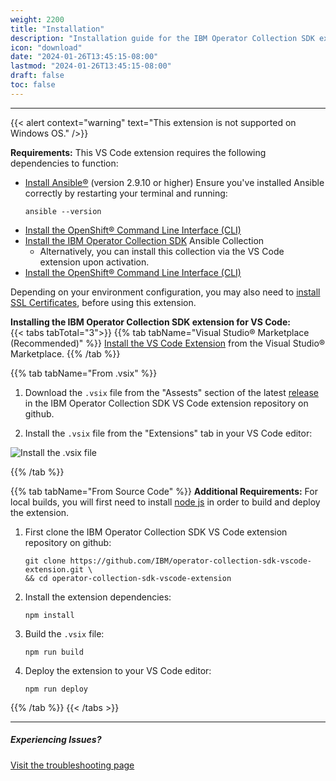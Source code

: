 ```yaml
---
weight: 2200
title: "Installation"
description: "Installation guide for the IBM Operator Collection SDK extension for VS Code."
icon: "download"
date: "2024-01-26T13:45:15-08:00"
lastmod: "2024-01-26T13:45:15-08:00"
draft: false
toc: false
---
```


---
{{< alert context="warning" text="This extension is not supported on Windows OS." />}}

**Requirements:** This VS Code extension requires the following dependencies to function:
* [Install Ansible®](https://docs.ansible.com/ansible/latest/installation_guide/intro_installation.html) (version 2.9.10 or higher)
    Ensure you've installed Ansible correctly by restarting your terminal and running:
    ```
    ansible --version
    ```
* [Install the OpenShift® Command Line Interface (CLI)](https://docs.openshift.com/container-platform/4.13/cli_reference/openshift_cli/getting-started-cli.html#cli-installing-cli-web-console_cli-developer-commands)
* [Install the IBM Operator Collection SDK](/docs/ibm-operator-collection-sdk/installation/) Ansible Collection
    * Alternatively, you can install this collection via the VS Code extension upon activation.
* [Install the OpenShift® Command Line Interface (CLI)](https://docs.openshift.com/container-platform/4.8/cli_reference/openshift_cli/getting-started-cli.html)

Depending on your environment configuration, you may also need to [install SSL Certificates](docs/operator-collection-sdk-vscode-extension/troubleshooting/#ssl-certificates), before using this extension.

**Installing the IBM Operator Collection SDK extension for VS Code:**\
{{< tabs tabTotal="3">}}
{{% tab tabName="Visual Studio® Marketplace (Recommended)" %}}
[Install the VS Code Extension](https://marketplace.visualstudio.com/items?itemName=IBM.operator-collection-sdk) from the Visual Studio® Marketplace.
{{% /tab %}}

{{% tab tabName="From .vsix" %}}

1. Download the `.vsix` file from the "Assests" section of the latest [release](https://github.com/IBM/operator-collection-sdk-vscode-extension/releases) in the IBM Operator Collection SDK VS Code extension repository on github.

2. Install the `.vsix` file from the "Extensions" tab in your VS Code editor:

![Install the .vsix file](images/vs-code-extension/install-from-vsix.png)

{{% /tab %}}

{{% tab tabName="From Source Code" %}}
**Additional Requirements:** For local builds, you will first need to install [node js](https://nodejs.org/en) in order to build and deploy the extension.
1. First clone the IBM Operator Collection SDK VS Code extension repository on github:
    ```
    git clone https://github.com/IBM/operator-collection-sdk-vscode-extension.git \
    && cd operator-collection-sdk-vscode-extension
    ```
2. Install the extension dependencies:
    ```
    npm install
    ```
3. Build the `.vsix` file:
    ```
    npm run build
    ```
4. Deploy the extension to your VS Code editor:
    ```
    npm run deploy
    ```
{{% /tab %}}
{{< /tabs >}}

---
##### Experiencing Issues?
[Visit the troubleshooting page](/docs/operator-collection-sdk-vscode-extension/troubleshooting/)